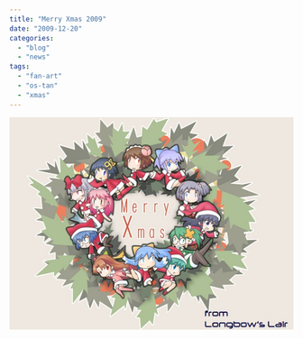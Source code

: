 ```yaml
---
title: "Merry Xmas 2009"
date: "2009-12-20"
categories: 
  - "blog"
  - "news"
tags: 
  - "fan-art"
  - "os-tan"
  - "xmas"
---
```


![OS Tan Xmas, Artist Unknown](images/ostanxmas.jpg "OS Tan Xmas, Artist Unknown")
